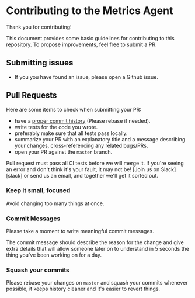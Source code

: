 # Contributing to the Metrics Agent

Thank you for contributing!

This document provides some basic guidelines for contributing to this repository.
To propose improvements, feel free to submit a PR.

## Submitting issues

  * If you you have found an issue, please open a Github issue.

## Pull Requests

Here are some items to check when submitting your PR:

  * have a [proper commit history](#commits) (Please rebase if needed).
  * write tests for the code you wrote.
  * preferably make sure that all tests pass locally.
  * summarize your PR with an explanatory title and a message describing your
    changes, cross-referencing any related bugs/PRs.
  * open your PR against the `master` branch.

Pull request must pass all CI tests before we will merge it. If you're seeing
an error and don't think it's your fault, it may not be! [Join us on Slack][slack]
or send  us an email, and together we'll get it sorted out.

### Keep it small, focused

Avoid changing too many things at once.

### Commit Messages

Please take a moment to write meaningful commit messages.

The commit message should describe the reason for the change and give extra details
that will allow someone later on to understand in 5 seconds the thing you've been
working on for a day.

### Squash your commits

Please rebase your changes on `master` and squash your commits whenever possible,
it keeps history cleaner and it's easier to revert things.
